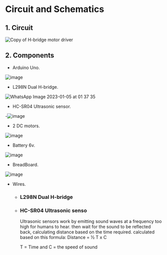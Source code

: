 # Circuit and Schematics
## 1. Circuit 
![Copy of H-bridge motor driver](https://user-images.githubusercontent.com/113441374/210682973-18f31141-829d-4f7e-8ea8-1e3abdd9150d.png)


## 2. Components
- Arduino Uno.

![image](https://user-images.githubusercontent.com/113441374/210687728-327f0895-2ed0-4d82-b56c-b8b7f33a53a9.png)


- L298N Dual H-bridge.

 ![WhatsApp Image 2023-01-05 at 01 37 35](https://user-images.githubusercontent.com/113441374/210687385-5049df1c-fcc2-4897-a26f-d9967234783a.jpg)

- HC-SR04 Ultrasonic sensor.

-![image](https://user-images.githubusercontent.com/113441374/210687521-3c817b4a-63ce-42c1-9e1f-4768c114eff3.png)

- 2 DC motors.

![image](https://user-images.githubusercontent.com/113441374/210687852-0bfac715-8339-416a-8b22-6e41a906753c.png)

- Battery 6v.

![image](https://user-images.githubusercontent.com/113441374/210688150-caf0acda-b1c5-4c2b-9200-30cf57a4ed8c.png)


- BreadBoard.

![image](https://user-images.githubusercontent.com/113441374/210687993-6f0da085-5ee1-4233-a764-671feb3f4a3c.png)

- Wires.

  - ### L298N Dual H-bridge
  


  - ### HC-SR04 Ultrasonic senso
    Ultrasonic sensors work by emitting sound waves at a frequency too high for humans to hear. then wait for the sound to be reflected back, calculating distance based on the     time required. 
    calculated based on this formula: Distance = ½ T x C
  
    T = Time and C = the speed of sound
